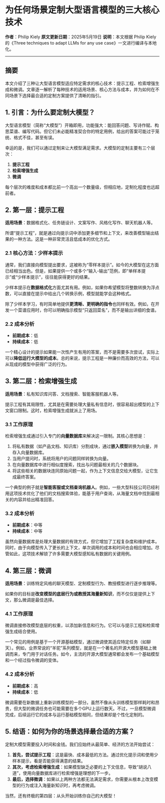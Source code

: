 # 为任何场景定制大型语言模型的三大核心技术

**作者**：Philip Kiely
**原文更新日期**：2025年5月19日
**说明**：本文根据 Philip Kiely 的《Three techniques to adapt LLMs for any use case》一文进行编译与本地化。

---

## 摘要
本文介绍了三种让大型语言模型适应特定需求的核心技术：提示工程、检索增强生成和微调。文章逐一解析了每种技术的适用场景、核心方法与成本，并为如何在不同场景下选择最合适的定制方案提供了清晰的指引。

## 1. 引言：为什么要定制大模型？

大型语言模型（简称“大模型”）开箱即用，功能强大：能回答问题、写诗作赋、构思菜谱、编写代码。但它们未必能精准契合你的特定用例，给出的答案可能过于笼统、格式不佳，甚至有误。

幸运的是，我们可以通过定制来让大模型满足需求。大模型的定制主要有三个层次：

1.  **提示工程**
2.  **检索增强生成**
3.  **微调**

每个层次的难度和成本都比前一个高出一个数量级，但相应地，定制化程度也远超前者。

## 2. 第一层：提示工程

**适用场景**：数据格式化、任务链设计、文案写作、风格化写作、聊天机器人等。

所谓“提示工程”，就是通过向提示词中添加更多细节和上下文，来改善模型输出结果的一种方法。这是一种非常灵活且低成本的优化方式。

### 2.1 核心方法：少样本提示

通常，我们直接向模型提出要求，这被称为“零样本提示”。如今的大模型在这方面已经相当出色。但是，如果提供一个或多个“输入-输出”范例，即“单样本提示”或“少样本提示”，往往能获得更好的结果。

少样本提示在**数据格式化**方面尤其有用。例如，如果你希望模型将整数转换为浮点数，可以直接在提示中给出几个转换示例，模型就能学会这种格式。

除了少样本学习，有时简单地提供**更清晰、更明确的指令**也同样有效。例如，在开发一个菜谱应用时，你可以明确指示模型“只返回菜名”，而不是输出详细的食谱。

### 2.2 成本分析

-   **前期成本**：低
-   **持续成本**：低

一个精心设计的提示如果能一次性产生有用的答案，而不是需要多次尝试，实际上可以**降低运行大模型的成本**。总的来说，提示工程是一种廉价而高效的方法，可以从现成的模型中获得广泛的行为。

## 3. 第二层：检索增强生成

**适用场景**：私有知识库问答、文档搜索、智能客服机器人等。

提示工程有其局限性，尤其是在需要处理大量私有信息时，很容易超出模型的上下文窗口限制。这时，检索增强生成就派上了用场。

### 3.1 工作原理

检索增强生成通过引入专门的**向量数据库**来解决这一限制。其核心思想是：

1.  将私有数据（如产品文档、知识库）分割成块，通过**嵌入模型**转换为向量，并存入向量数据库。
2.  当用户提问时，系统将用户的问题同样转换为向量。
3.  在向量数据库中进行相似度搜索，找出与问题最相关的几个数据块。
4.  将这些相关的数据块连同原始问题一起，作为上下文信息交给大模型，让它生成最终答案。

一个典型的例子就是**智能客服或文档查询机器人**。例如，一些大型科技公司已经利用这项技术优化了他们的文档搜索体验，能基于用户查询，从海量文档中找到最相关的内容并给出精准回答。

### 3.2 成本分析

-   **前期成本**：中等
-   **持续成本**：中等

虽然向量数据库是处理大量数据的有效方式，但它增加了工程复杂度和维护成本。同时，由于向模型传入了更长的上下文，单次调用的成本和时间也会相应增加。尽管如此，这项技术解锁了许多需要大模型感知私有数据的关键用例。

## 4. 第三层：微调

**适用场景**：训练特定风格的聊天模型、定制模型行为、教授模型进行逐步推理等。

如果你的目标是**改变模型的底层行为或教授其海量新知识**，而不仅仅是提供上下文，那么微调是最佳选择。

### 4.1 工作原理

微调直接修改模型底层的权重，以添加新信息和行为。它可以与提示工程和检索增强生成结合使用。

一个常见的用例是基于一个开源基础模型，通过微调使其适应特定任务（如聊天）。例如，业界常说的“羊驼”系列模型，就是在一个著名的开源大模型基础上微调而来，专门用于对话任务。如今，主流的开源大模型通常都会发布一个基础模型和一个经过指令微调的变体。

### 4.2 成本分析

-   **前期成本**：高
-   **持续成本**：低

微调需要在新数据上重新训练模型的一部分。虽然不像从头训练模型那样耗时和昂贵，但大型的微调任务也可能需要在多个GPU上运行数天。不过，一旦模型微调完成，后续运行它的成本与运行基础模型相同，但结果却是个性化定制的。

## 5. 结语：如何为你的场景选择最合适的方案？

定制大模型需要投入时间和金钱。我们应始终从最简单、经济的方法开始尝试：

1.  **首先，尝试提示工程**：这是最快、成本最低的方法。通过优化提示词和使用少样本提示，看是否能获得满意的结果。
2.  **其次，考虑检索增强生成**：如果模型缺乏必要的上下文信息，导致“胡说八道”，使用向量数据库进行检索增强是理想的下一步。
3.  **最后，选择微调**：如果以上两种方法都无法满足需求，你需要从根本上改变模型的行为或注入海量新知识时，再考虑微调。

当然，还有终极的第四层：从头开始训练你自己的大模型！ 